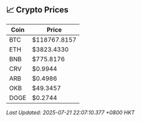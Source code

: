 ## 📈 Crypto Prices

| Coin | Price |
| ---- | ----- |
| BTC | $118767.8157 |
| ETH | $3823.4330 |
| BNB | $775.8176 |
| CRV | $0.9944 |
| ARB | $0.4986 |
| OKB | $49.3457 |
| DOGE | $0.2744 |

_Last Updated: 2025-07-21 22:07:10.377 +0800 HKT_